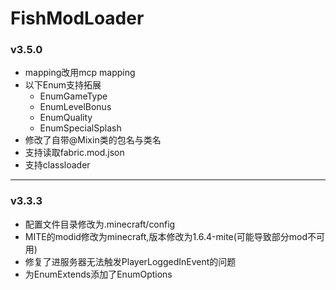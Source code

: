 # FishModLoader

### v3.5.0
* mapping改用mcp mapping
* 以下Enum支持拓展
  * EnumGameType
  * EnumLevelBonus
  * EnumQuality
  * EnumSpecialSplash
* 修改了自带@Mixin类的包名与类名
* 支持读取fabric.mod.json
* 支持classloader

---

### v3.3.3
* 配置文件目录修改为.minecraft/config
* MITE的modid修改为minecraft,版本修改为1.6.4-mite(可能导致部分mod不可用)
* 修复了进服务器无法触发PlayerLoggedInEvent的问题
* 为EnumExtends添加了EnumOptions